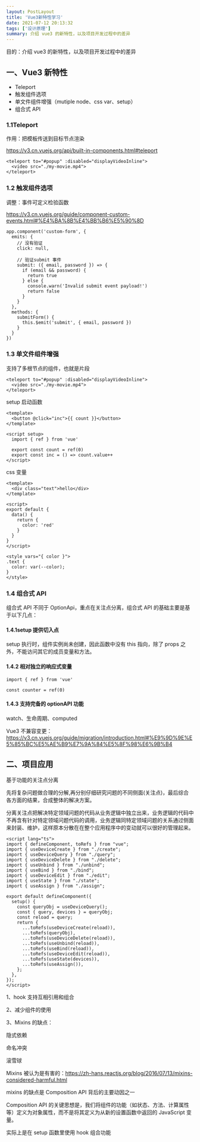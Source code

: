 ```yaml
---
layout: PostLayout
title: 'Vue3新特性学习'
date: 2021-07-12 20:13:32
tags: ['设计原理']
summary: 介绍 vue3 的新特性，以及项目开发过程中的差异
---
```


目的：介绍 vue3 的新特性，以及项目开发过程中的差异

## 一、Vue3 新特性

- Teleport
- 触发组件选项
- 单文件组件增强（mutiple node、css var、setup）
- 组合式 API

### 1.1Teleport

作用：把模板传送到目标节点渲染

https://v3.cn.vuejs.org/api/built-in-components.html#teleport

```
<teleport to="#popup" :disabled="displayVideoInline">
  <video src="./my-movie.mp4">
</teleport>
```

### 1.2 触发组件选项

调整：事件可定义检验函数

https://v3.cn.vuejs.org/guide/component-custom-events.html#%E4%BA%8B%E4%BB%B6%E5%90%8D

```
app.component('custom-form', {
  emits: {
    // 没有验证
    click: null,

    // 验证submit 事件
    submit: ({ email, password }) => {
      if (email && password) {
        return true
      } else {
        console.warn('Invalid submit event payload!')
        return false
      }
    }
  },
  methods: {
    submitForm() {
      this.$emit('submit', { email, password })
    }
  }
})
```

### 1.3 单文件组件增强

支持了多根节点的组件，也就是片段

```
<teleport to="#popup" :disabled="displayVideoInline">
  <video src="./my-movie.mp4">
</teleport>
```

setup 启动函数

```
<template>
  <button @click="inc">{{ count }}</button>
</template>

<script setup>
  import { ref } from 'vue'

  export const count = ref(0)
  export const inc = () => count.value++
</script>
```

css 变量

```
<template>
  <div class="text">hello</div>
</template>

<script>
export default {
  data() {
    return {
      color: 'red'
    }
  }
}
</script>

<style vars="{ color }">
.text {
  color: var(--color);
}
</style>
```

### 1.4 组合式 API

组合式 API 不同于 OptionApi，重点在关注点分离，组合式 API 的基础主要是基于以下几点：

#### 1.4.1setup 提供切入点

setup 执行时，组件实例尚未创建，因此函数中没有 this 指向，除了 props 之外，不能访问其它的成员变量和方法。

#### 1.4.2 相对独立的响应式变量

```
import { ref } from 'vue'

const counter = ref(0)
```

#### 1.4.3 支持完备的 optionAPI 功能

watch、生命周期、computed

Vue3 不兼容变更：https://v3.cn.vuejs.org/guide/migration/introduction.html#%E9%9D%9E%E5%85%BC%E5%AE%B9%E7%9A%84%E5%8F%98%E6%9B%B4

## 二、项目应用

基于功能的关注点分离

先将复杂问题做合理的分解,再分别仔细研究问题的不同侧面(关注点)，最后综合各方面的结果，合成整体的解决方案。

分离关注点把解决特定领域问题的代码从业务逻辑中独立出来，业务逻辑的代码中不再含有针对特定领域问题代码的调用，业务逻辑同特定领域问题的关系通过侧面来封装、维护，这样原本分散在在整个应用程序中的变动就可以很好的管理起来。

```
<script lang="ts">
import { defineComponent, toRefs } from "vue";
import { useDeviceCreate } from "./create";
import { useDeviceQuery } from "./query";
import { useDeviceDelete } from "./delete";
import { useUnbind } from "./unbind";
import { useBind } from "./bind";
import { useDeviceEdit } from "./edit";
import { useState } from "./state";
import { useAssign } from "./assign";

export default defineComponent({
  setup() {
    const queryObj = useDeviceQuery();
    const { query, devices } = queryObj;
    const reload = query;
    return {
      ...toRefs(useDeviceCreate(reload)),
      ...toRefs(queryObj),
      ...toRefs(useDeviceDelete(reload)),
      ...toRefs(useUnbind(reload)),
      ...toRefs(useBind(reload)),
      ...toRefs(useDeviceEdit(reload)),
      ...toRefs(useState(devices)),
      ...toRefs(useAssign()),
    };
  },
});
</script>
```

1、hook 支持互相引用和组合

2、减少组件的使用

3、Mixins 的缺点：

隐式依赖

命名冲突

滚雪球

Mixins 被认为是有害的：https://zh-hans.reactjs.org/blog/2016/07/13/mixins-considered-harmful.html

mixins 的缺点是 Composition API 背后的主要动因之一

Composition API 的关键思想是，我们将组件的功能（如状态、方法、计算属性等）定义为对象属性，而不是将其定义为从新的设置函数中返回的 JavaScript 变量。

实际上是在 setup 函数里使用 hook 组合功能

